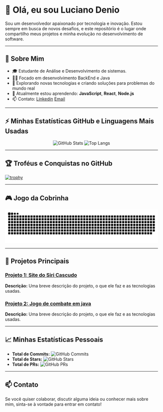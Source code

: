# 👋 Olá, eu sou Luciano Denio

Sou um desenvolvedor apaixonado por tecnologia e inovação. Estou sempre em busca de novos desafios, e este repositório é o lugar onde compartilho meus projetos e minha evolução no desenvolvimento de software.

---

## 🚀 Sobre Mim

- 🎓 Estudante de Análise e Desenvolvimento de sistemas.
- 👨‍💻 Focado em desenvolvimento BackEnd e Java
- 🔭 Explorando novas tecnologias e criando soluções para problemas do mundo real
- 🌱 Atualmente estou aprendendo: **JavaScript**, **React**, **Node.js**
- 📫 Contato: [Linkedin](mailto:(https://www.linkedin.com/in/lucianodenio/)) [Email](mailto:(lucianodenio@gmail.com))

---

## ⚡ Minhas Estatísticas GitHub e Linguagens Mais Usadas

<p align="center">
  <img src="https://github-readme-stats.vercel.app/api?username=LucianoDenio&show_icons=true&theme=radical" alt="GitHub Stats" height="150">
  <img src="https://github-readme-stats.vercel.app/api/top-langs/?username=LucianoDenio&layout=compact&theme=radical" alt="Top Langs" height="150">
</p>

---

## 🏆 Troféus e Conquistas no GitHub

[![trophy](https://github-profile-trophy.vercel.app/?username=LucianoDenio&theme=radical)](https://github.com/ryo-ma/github-profile-trophy)

---

## 🎮 Jogo da Cobrinha

![Snake animation](https://github.com/Platane/snk/raw/output/github-contribution-grid-snake.svg)

---

## 💼 Projetos Principais

### [Projeto 1: Site do Siri Cascudo](https://github.com/LucianoDenio/Site-do-Siri-Cascudo)
**Descrição:** Uma breve descrição do projeto, o que ele faz e as tecnologias usadas.

### [Projeto 2: Jogo de combate em java](https://github.com/LucianoDenio/Desafio_Combate_Java)
**Descrição:** Uma breve descrição do projeto, o que ele faz e as tecnologias usadas.

---

## 📈 Minhas Estatísticas Pessoais

- **Total de Commits:** ![GitHub Commits](https://img.shields.io/github/commit-activity/y/LucianoDenio/SEU_REPOSITORIO)
- **Total de Stars:** ![GitHub Stars](https://img.shields.io/github/stars/LucianoDenio)
- **Total de PRs:** ![GitHub PRs](https://img.shields.io/github/issues-pr/LucianoDenio)

---

## 📫 Contato

Se você quiser colaborar, discutir alguma ideia ou conhecer mais sobre mim, sinta-se à vontade para entrar em contato!

